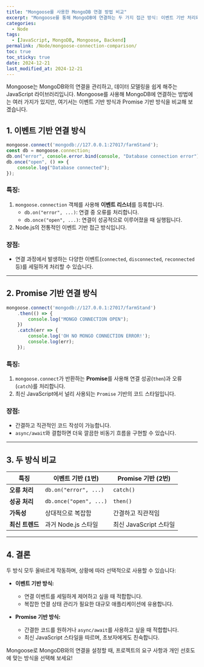 ```yaml
---
title: "Mongoose를 사용한 MongoDB 연결 방법 비교"
excerpt: "Mongoose를 통해 MongoDB에 연결하는 두 가지 접근 방식: 이벤트 기반 처리와 Promise 기반 처리의 차이점을 알아봅니다."
categories:
  - Node
tags:
  - [JavaScript, MongoDB, Mongoose, Backend]
permalink: /Node/mongoose-connection-comparison/
toc: true
toc_sticky: true
date: 2024-12-21
last_modified_at: 2024-12-21
---
```


Mongoose는 MongoDB와의 연결을 관리하고, 데이터 모델링을 쉽게 해주는 JavaScript 라이브러리입니다. Mongoose를 사용해 MongoDB에 연결하는 방법에는 여러 가지가 있지만, 여기서는 이벤트 기반 방식과 Promise 기반 방식을 비교해 보겠습니다.

## 1. 이벤트 기반 연결 방식

```javascript
mongoose.connect('mongodb://127.0.0.1:27017/farmStand');
const db = mongoose.connection;
db.on("error", console.error.bind(console, "Database connection error"));
db.once("open", () => {
    console.log("Database connected");
});
```

### **특징:**
1. `mongoose.connection` 객체를 사용해 **이벤트 리스너**를 등록합니다.
    - `db.on("error", ...)`: 연결 중 오류를 처리합니다.
    - `db.once("open", ...)`: 연결이 성공적으로 이루어졌을 때 실행됩니다.
2. Node.js의 전통적인 이벤트 기반 접근 방식입니다.

### **장점:**
- 연결 과정에서 발생하는 다양한 이벤트(`connected`, `disconnected`, `reconnected` 등)를 세밀하게 처리할 수 있습니다.

---

## 2. Promise 기반 연결 방식

```javascript
mongoose.connect('mongodb://127.0.0.1:27017/farmStand')
    .then(() => {
        console.log("MONGO CONNECTION OPEN");
    })
    .catch(err => {
        console.log('OH NO MONGO CONNECTION ERROR!');
        console.log(err);
    });
```

### **특징:**
1. `mongoose.connect`가 반환하는 **Promise**를 사용해 연결 성공(`then`)과 오류(`catch`)를 처리합니다.
2. 최신 JavaScript에서 널리 사용되는 `Promise` 기반의 코드 스타일입니다.

### **장점:**
- 간결하고 직관적인 코드 작성이 가능합니다.
- `async/await`와 결합하면 더욱 깔끔한 비동기 흐름을 구현할 수 있습니다.

---

## 3. 두 방식 비교

|  **특징**                  | **이벤트 기반 (1번)**         | **Promise 기반 (2번)**        |
|--------------------------|-------------------------------|--------------------------------|
| **오류 처리**              | `db.on("error", ...)`         | `catch()`                     |
| **성공 처리**             | `db.once("open", ...)`        | `then()`                      |
| **가독성**                 | 상대적으로 복잡함               | 간결하고 직관적임                |
| **최신 트렌드**            | 과거 Node.js 스타일             | 최신 JavaScript 스타일           |

---

## 4. 결론

두 방식 모두 올바르게 작동하며, 상황에 따라 선택적으로 사용할 수 있습니다:

- **이벤트 기반 방식:**
  - 연결 이벤트를 세밀하게 제어하고 싶을 때 적합합니다.
  - 복잡한 연결 상태 관리가 필요한 대규모 애플리케이션에 유용합니다.

- **Promise 기반 방식:**
  - 간결한 코드를 원하거나 `async/await`를 사용하고 싶을 때 적합합니다.
  - 최신 JavaScript 스타일을 따르며, 초보자에게도 친숙합니다.

Mongoose로 MongoDB와의 연결을 설정할 때, 프로젝트의 요구 사항과 개인 선호도에 맞는 방식을 선택해 보세요!

